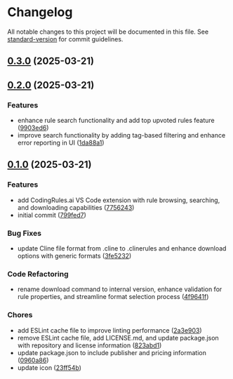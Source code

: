 # Changelog

All notable changes to this project will be documented in this file. See [standard-version](https://github.com/conventional-changelog/standard-version) for commit guidelines.

## [0.3.0](https://github.com/danielsogl/codingrules.ai-vscode-plugin/compare/v0.2.0...v0.3.0) (2025-03-21)

## [0.2.0](https://github.com/danielsogl/codingrules.ai-vscode-plugin/compare/v0.1.0...v0.2.0) (2025-03-21)

### Features

- enhance rule search functionality and add top upvoted rules feature ([9903ed6](https://github.com/danielsogl/codingrules.ai-vscode-plugin/commit/9903ed69528358b7a51280cdf0d1593b29f3c5ca))
- improve search functionality by adding tag-based filtering and enhance error reporting in UI ([1da88a1](https://github.com/danielsogl/codingrules.ai-vscode-plugin/commit/1da88a128f1c29adecf6cb2dec1a32f1d3ca950c))

## [0.1.0](https://github.com/danielsogl/codingrules.ai-vscode-plugin/releases/tag/v0.1.0) (2025-03-21)

### Features

- add CodingRules.ai VS Code extension with rule browsing, searching, and downloading capabilities ([7756243](https://github.com/danielsogl/codingrules.ai-vscode-plugin/commit/7756243))
- initial commit ([799fed7](https://github.com/danielsogl/codingrules.ai-vscode-plugin/commit/799fed7))

### Bug Fixes

- update Cline file format from .cline to .clinerules and enhance download options with generic formats ([3fe5232](https://github.com/danielsogl/codingrules.ai-vscode-plugin/commit/3fe5232))

### Code Refactoring

- rename download command to internal version, enhance validation for rule properties, and streamline format selection process ([4f9641f](https://github.com/danielsogl/codingrules.ai-vscode-plugin/commit/4f9641f))

### Chores

- add ESLint cache file to improve linting performance ([2a3e903](https://github.com/danielsogl/codingrules.ai-vscode-plugin/commit/2a3e903))
- remove ESLint cache file, add LICENSE.md, and update package.json with repository and license information ([823abd1](https://github.com/danielsogl/codingrules.ai-vscode-plugin/commit/823abd1))
- update package.json to include publisher and pricing information ([0960a86](https://github.com/danielsogl/codingrules.ai-vscode-plugin/commit/0960a86))
- update icon ([23ff54b](https://github.com/danielsogl/codingrules.ai-vscode-plugin/commit/23ff54b))
